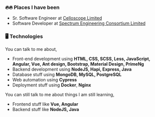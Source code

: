### 🔥🔥 Places I have been
- Sr. Software Engineer at [Celloscope Limited](http://celloscope.net/)
- Software Developer at [Spectrum Engineering Consortium Limited](https://www.spectrum-bd.com/)

### 🖥 Technologies

You can talk to me about,
- Front-end development using **HTML, CSS, SCSS, Less, JavaScript, Angular, Vue, Ant design, Bootstrap, Material Design, PrimeNg**
- Backend development using **NodeJS, Hapi, Express, Java**
- Database stuff using **MongoDB, MySQL, PostgreSQL**
- Web automation using **Cypress**
- Deployment stuff using **Docker**, **Nginx**

You can still talk to me about things I am still learning,
- Frontend stuff like **Vue, Angular**
- Backend stuff like **NodeJS, Java**
